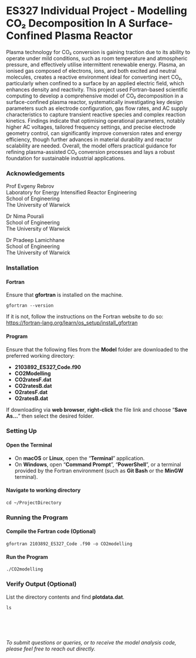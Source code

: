 # ES327 Individual Project - Modelling CO₂ Decomposition In A Surface-Confined Plasma Reactor
Plasma technology for CO₂ conversion is gaining traction due to its ability to operate under mild conditions, such as room temperature and atmospheric pressure, and effectively utilise intermittent renewable energy. Plasma, an ionised gas composed of electrons, ions, and both excited and neutral molecules, creates a reactive environment ideal for converting inert CO₂, particularly when confined to a surface by an applied electric field, which enhances density and reactivity. This project used Fortran-based scientific computing to develop a comprehensive model of CO₂ decomposition in a surface-confined plasma reactor, systematically investigating key design parameters such as electrode configuration, gas flow rates, and AC supply characteristics to capture transient reactive species and complex reaction kinetics. Findings indicate that optimising operational parameters, notably higher AC voltages, tailored frequency settings, and precise electrode geometry control, can significantly improve conversion rates and energy efficiency, though further advances in material durability and reactor scalability are needed. Overall, the model offers practical guidance for refining plasma-assisted CO₂ conversion processes and lays a robust foundation for sustainable industrial applications.

### Acknowledgements
Prof Evgeny Rebrov<br>
Laboratory for Energy Intensified Reactor Engineering<br>
School of Engineering<br>
The University of Warwick

Dr Nima Pourali<br>
School of Engineering<br>
The University of Warwick

Dr Pradeep Lamichhane<br>
School of Engineering<br>
The University of Warwick

### Installation
#### Fortran
Ensure that **gfortran** is installed on the machine.

```
gfortran --version
```
If it is not, follow the instructions on the Fortran website to do so: https://fortran-lang.org/learn/os_setup/install_gfortran

#### Program
Ensure that the following files from the **Model** folder are downloaded to the preferred working directory:
* **2103892_ES327_Code.f90**
* **CO2Modelling**
* **CO2ratesF.dat**
* **CO2ratesB.dat**
* **O2ratesF.dat**
* **O2ratesB.dat**

If downloading via **web browser**, **right-click** the file link and choose “**Save As...**” then select the desired folder.

### Setting Up
#### Open the Terminal
* On **macOS** or **Linux**, open the “**Terminal**” application.
* On **Windows**, open “**Command Prompt**”, “**PowerShell**”, or a terminal provided by the Fortran environment (such as **Git Bash** or the **MinGW** terminal).

#### Navigate to working directory

```
cd ~/ProjectDirectory
```

### Running the Program
#### Compile the Fortran code (Optional)

```
gfortran 2103892_ES327_Code .f90 -o CO2modelling
```

#### Run the Program

```
./CO2modelling
```

### Verify Output (Optional)
List the directory contents and find **plotdata.dat**.

```
ls
```

<br>
<br>
<br>

_To submit questions or queries, or to receive the model analysis code, please feel free to reach out directly._
